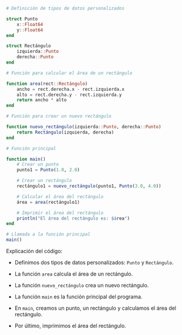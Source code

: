 ```julia

# Definición de tipos de datos personalizados

struct Punto
    x::Float64
    y::Float64
end

struct Rectángulo
    izquierda::Punto
    derecha::Punto
end

# Función para calcular el área de un rectángulo

function area(rect::Rectángulo)
    ancho = rect.derecha.x - rect.izquierda.x
    alto = rect.derecha.y - rect.izquierda.y
    return ancho * alto
end

# Función para crear un nuevo rectángulo

function nuevo_rectángulo(izquierda::Punto, derecha::Punto)
    return Rectángulo(izquierda, derecha)
end

# Función principal

function main()
    # Crear un punto
    punto1 = Punto(1.0, 2.0)

    # Crear un rectángulo
    rectángulo1 = nuevo_rectángulo(punto1, Punto(3.0, 4.0))

    # Calcular el área del rectángulo
    área = area(rectángulo1)

    # Imprimir el área del rectángulo
    println("El área del rectángulo es: $área")
end

# Llamada a la función principal
main()

```

Explicación del código:

* Definimos dos tipos de datos personalizados: `Punto` y `Rectángulo`.

* La función `area` calcula el área de un rectángulo.

* La función `nuevo_rectángulo` crea un nuevo rectángulo.

* La función `main` es la función principal del programa.

* En `main`, creamos un punto, un rectángulo y calculamos el área del rectángulo.

* Por último, imprimimos el área del rectángulo.